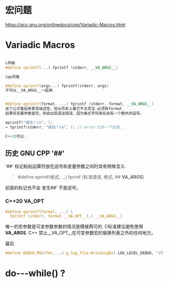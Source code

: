 
# 宏问题

<https://gcc.gnu.org/onlinedocs/cpp/Variadic-Macros.html>


# Variadic Macros

```cpp

c风格
#define eprintf(...) fprintf (stderr, __VA_ARGS__)

cpp风格

#define eprintf(args...) fprintf(stderr, args)
不可以__VA_ARGS__一起用.


#define eprintf(format, ...) fprintf (stderr, format, __VA_ARGS__)
这个公式看起来更具描述性，但从历史上看它不太灵活,必须有format.
如果将变量参数留空，则会出现语法错误，因为格式字符串后会有一个额外的逗号。

eprintf("成功！\n", ); 
→ fprintf(stderr, "成功！\n", ); // error C20一下出错 , 

C++20可以..


```

## 历史 GNU CPP '##'
'##' 标记粘贴运算符放在逗号和变量参数之间时具有特殊含义.

> #define eprintf(格式, ...) fprintf (标准错误, 格式, ## __VA_ARGS__)

前面的标记也不会 发生##' 不是逗号。

### C++20 __VA_OPT__

```c
#define eprintf(format, ...) \
  fprintf (stderr, format __VA_OPT__(,) __VA_ARGS__) 
```

唯一的宏参数是可变参数参数的情况是模棱两可的.
C标准建议避免使用 __VA_ARGS__.
C++ 禁止__VA_OPT__在可变参数宏的替换列表之外的任何地方。


最后

```c
#define DEBUG_MSG(fmt,...) g_log_file.WriteLogEx( LOG_LEVEL_DEBUG, "(File:%s Line:%d)" fmt, __FILE__, __LINE__, ##__VA_ARGS__)

```



# do---while() ?

